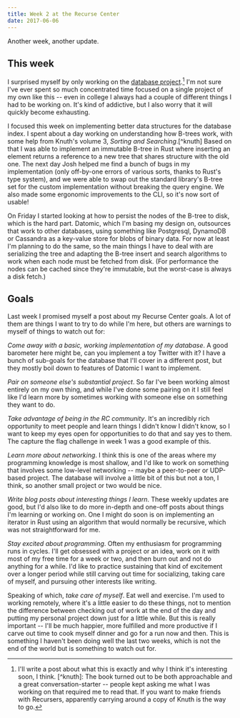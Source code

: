```yaml
---
title: Week 2 at the Recurse Center
date: 2017-06-06
---
```


Another week, another update.

## This week

I surprised myself by only working on the [database
project](https://github.com/loganmhb/logos).[^db] I'm not sure I've
ever spent so much concentrated time focused on a single project of my
own like this -- even in college I always had a couple of different
things I had to be working on. It's kind of addictive, but I also
worry that it will quickly become exhausting.

I focused this week on implementing better data structures for the
database index. I spent about a day working on understanding how
B-trees work, with some help from Knuth's volume 3, _Sorting and
Searching_.[^knuth] Based on that I was able to implement an immutable
B-tree in Rust where inserting an element returns a reference to a new
tree that shares structure with the old one. The next day Josh helped
me find a bunch of bugs in my implementation (only off-by-one errors
of various sorts, thanks to Rust's type system), and we were able to
swap out the standard library's B-tree set for the custom
implementation without breaking the query engine. We also made some
ergonomic improvements to the CLI, so it's now sort of usable!

On Friday I started looking at how to persist the nodes of the B-tree
to disk, which is the hard part. Datomic, which I'm basing my design
on, outsources that work to other databases, using something like
Postgresql, DynamoDB or Cassandra as a key-value store for blobs of
binary data. For now at least I'm planning to do the same, so the main
things I have to deal with are serializing the tree and adapting the
B-tree insert and search algorithms to work when each node must be
fetched from disk. (For performance the nodes can be cached since
they're immutable, but the worst-case is always a disk fetch.)

## Goals

Last week I promised myself a post about my Recurse Center goals. A
lot of them are things I want to try to do while I'm here, but others
are warnings to myself of things to watch out for:

*Come away with a basic, working implementation of my database*. A
good barometer here might be, can you implement a toy Twitter with it?
I have a bunch of sub-goals for the database that I'll cover in a
different post, but they mostly boil down to features of Datomic I
want to implement.

*Pair on someone else's substantial project*. So far I've been working
almost entirely on my own thing, and while I've done some pairing on
it I still feel like I'd learn more by sometimes working with someone
else on something they want to do.

*Take advantage of being in the RC community*. It's an incredibly rich
opportunity to meet people and learn things I didn't know I didn't
know, so I want to keep my eyes open for opportunities to do that and
say yes to them. The capture the flag challenge in week 1 was a good
example of this.

*Learn more about networking*. I think this is one of the areas where
my programming knowledge is most shallow, and I'd like to work on
something that involves some low-level networking -- maybe a
peer-to-peer or UDP-based project. The database will involve a little
bit of this but not a ton, I think, so another small project or two
would be nice.

*Write blog posts about interesting things I learn*. These weekly
updates are good, but I'd also like to do more in-depth and one-off
posts about things I'm learning or working on. One I might do soon is
on implementing an iterator in Rust using an algorithm that would
normally be recursive, which was not straightforward for me.

*Stay excited about programming*. Often my enthusiasm for programming
runs in cycles. I'll get obsessed with a project or an idea, work on
it with most of my free time for a week or two, and then burn out and
not do anything for a while. I'd like to practice sustaining that kind
of excitement over a longer period while still carving out time for
socializing, taking care of myself, and pursuing other interests like
writing.

Speaking of which, *take care of myself*. Eat well and exercise. I'm
used to working remotely, where it's a little easier to do these
things, not to mention the difference between checking out of work at
the end of the day and putting my personal project down just for a
little while. But this is really important -- I'll be much happier,
more fulfilled and more productive if I carve out time to cook myself
dinner and go for a run now and then. This is something I haven't been
doing well the last two weeks, which is not the end of the world but
is something to watch out for.

[^db]: I'll write a post about what this is exactly and why I think
it's interesting soon, I think.  [^knuth]: The book turned out to be
both approachable and a great conversation-starter -- people kept
asking me what I was working on that required me to read that. If you
want to make friends with Recursers, apparently carrying around a copy
of Knuth is the way to go.